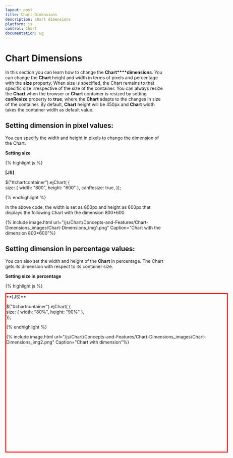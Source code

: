 ```yaml
---
layout: post
title: Chart-Dimensions
description: chart dimensions
platform: js
control: Chart
documentation: ug
---
```


# Chart Dimensions

In this section you can learn how to change the **Chart****dimensions**. You can change the **Chart** height and width in terms of pixels and percentage with the **size** property. When size is specified, the Chart remains to that specific size irrespective of the size of the container. You can always resize the **Chart** when the browser or **Chart** container is resized by setting **canResize** property to **true**, where the **Chart** adapts to the changes in size of the container. By default, **Chart** height will be 450px and **Chart** width takes the container width as default value.

## Setting dimension in pixel values:

You can specify the width and height in pixels to change the dimension of the Chart. 

**Setting size**

{% highlight js %}

**[JS]**


$("#chartcontainer").ejChart(
               {                   
                     	              size: { width: "800", height: "600" },
                    canResize: true,
               });


{% endhighlight %}



In the above code, the width is set as 800px and height as 600px that displays the following Chart with the dimension 800*600.

{% include image.html url="/js/Chart/Concepts-and-Features/Chart-Dimensions_images/Chart-Dimensions_img1.png" Caption="Chart with the dimension 800*600"%}

## Setting dimension in percentage values:

You can also set the width and height of the **Chart** in percentage. The Chart gets its dimension with respect to its container size.

**Setting size in percentage**

{% highlight js %}

<div id="chartContainer" style="width:700px;height:500px;border-color:#ff0000;border-style:solid;"/>
**[JS]**

$("#chartcontainer").ejChart(
               {   
                      		size: { width: "80%", height: "90%" },                     
               });


{% endhighlight %}



{% include image.html url="/js/Chart/Concepts-and-Features/Chart-Dimensions_images/Chart-Dimensions_img2.png" Caption="Chart with dimension"%}

